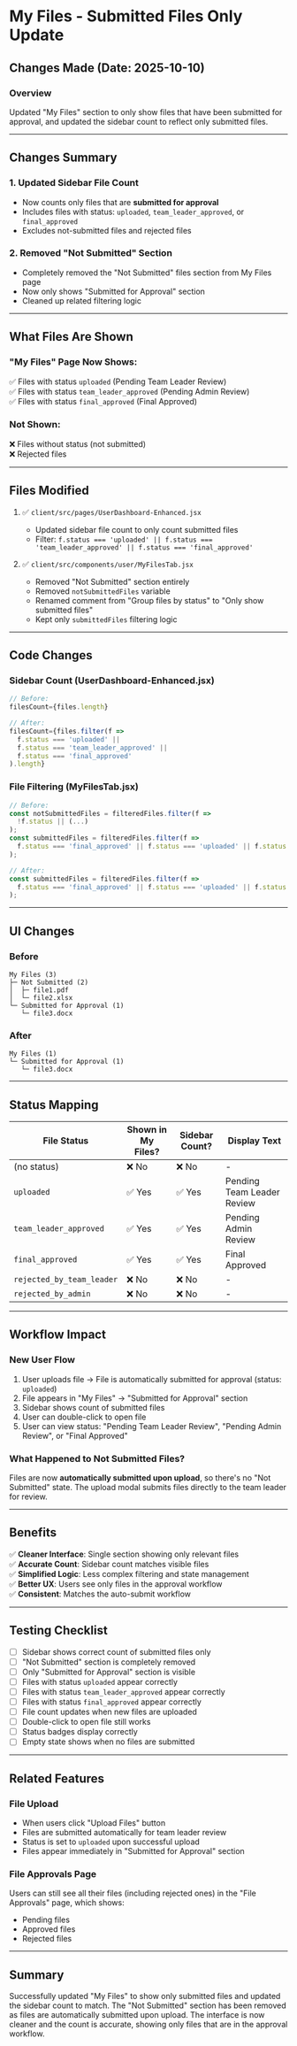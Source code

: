 # My Files - Submitted Files Only Update

## Changes Made (Date: 2025-10-10)

### Overview
Updated "My Files" section to only show files that have been submitted for approval, and updated the sidebar count to reflect only submitted files.

---

## Changes Summary

### 1. **Updated Sidebar File Count**
   - Now counts only files that are **submitted for approval**
   - Includes files with status: `uploaded`, `team_leader_approved`, or `final_approved`
   - Excludes not-submitted files and rejected files

### 2. **Removed "Not Submitted" Section**
   - Completely removed the "Not Submitted" files section from My Files page
   - Now only shows "Submitted for Approval" section
   - Cleaned up related filtering logic

---

## What Files Are Shown

### "My Files" Page Now Shows:
✅ Files with status `uploaded` (Pending Team Leader Review)  
✅ Files with status `team_leader_approved` (Pending Admin Review)  
✅ Files with status `final_approved` (Final Approved)  

### Not Shown:
❌ Files without status (not submitted)  
❌ Rejected files  

---

## Files Modified

1. ✅ `client/src/pages/UserDashboard-Enhanced.jsx`
   - Updated sidebar file count to only count submitted files
   - Filter: `f.status === 'uploaded' || f.status === 'team_leader_approved' || f.status === 'final_approved'`

2. ✅ `client/src/components/user/MyFilesTab.jsx`
   - Removed "Not Submitted" section entirely
   - Removed `notSubmittedFiles` variable
   - Renamed comment from "Group files by status" to "Only show submitted files"
   - Kept only `submittedFiles` filtering logic

---

## Code Changes

### Sidebar Count (UserDashboard-Enhanced.jsx)
```javascript
// Before:
filesCount={files.length}

// After:
filesCount={files.filter(f => 
  f.status === 'uploaded' || 
  f.status === 'team_leader_approved' || 
  f.status === 'final_approved'
).length}
```

### File Filtering (MyFilesTab.jsx)
```javascript
// Before:
const notSubmittedFiles = filteredFiles.filter(f => 
  !f.status || (...)
);
const submittedFiles = filteredFiles.filter(f => 
  f.status === 'final_approved' || f.status === 'uploaded' || f.status === 'team_leader_approved'
);

// After:
const submittedFiles = filteredFiles.filter(f => 
  f.status === 'final_approved' || f.status === 'uploaded' || f.status === 'team_leader_approved'
);
```

---

## UI Changes

### Before
```
My Files (3)
├─ Not Submitted (2)
│  ├─ file1.pdf
│  └─ file2.xlsx
└─ Submitted for Approval (1)
   └─ file3.docx
```

### After
```
My Files (1)
└─ Submitted for Approval (1)
   └─ file3.docx
```

---

## Status Mapping

| File Status | Shown in My Files? | Sidebar Count? | Display Text |
|------------|-------------------|----------------|--------------|
| (no status) | ❌ No | ❌ No | - |
| `uploaded` | ✅ Yes | ✅ Yes | Pending Team Leader Review |
| `team_leader_approved` | ✅ Yes | ✅ Yes | Pending Admin Review |
| `final_approved` | ✅ Yes | ✅ Yes | Final Approved |
| `rejected_by_team_leader` | ❌ No | ❌ No | - |
| `rejected_by_admin` | ❌ No | ❌ No | - |

---

## Workflow Impact

### New User Flow
1. User uploads file → File is automatically submitted for approval (status: `uploaded`)
2. File appears in "My Files" → "Submitted for Approval" section
3. Sidebar shows count of submitted files
4. User can double-click to open file
5. User can view status: "Pending Team Leader Review", "Pending Admin Review", or "Final Approved"

### What Happened to Not Submitted Files?
Files are now **automatically submitted upon upload**, so there's no "Not Submitted" state. The upload modal submits files directly to the team leader for review.

---

## Benefits

✅ **Cleaner Interface**: Single section showing only relevant files  
✅ **Accurate Count**: Sidebar count matches visible files  
✅ **Simplified Logic**: Less complex filtering and state management  
✅ **Better UX**: Users see only files in the approval workflow  
✅ **Consistent**: Matches the auto-submit workflow  

---

## Testing Checklist

- [ ] Sidebar shows correct count of submitted files only
- [ ] "Not Submitted" section is completely removed
- [ ] Only "Submitted for Approval" section is visible
- [ ] Files with status `uploaded` appear correctly
- [ ] Files with status `team_leader_approved` appear correctly
- [ ] Files with status `final_approved` appear correctly
- [ ] File count updates when new files are uploaded
- [ ] Double-click to open file still works
- [ ] Status badges display correctly
- [ ] Empty state shows when no files are submitted

---

## Related Features

### File Upload
- When users click "Upload Files" button
- Files are submitted automatically for team leader review
- Status is set to `uploaded` upon successful upload
- Files appear immediately in "Submitted for Approval" section

### File Approvals Page
Users can still see all their files (including rejected ones) in the "File Approvals" page, which shows:
- Pending files
- Approved files  
- Rejected files

---

## Summary

Successfully updated "My Files" to show only submitted files and updated the sidebar count to match. The "Not Submitted" section has been removed as files are automatically submitted upon upload. The interface is now cleaner and the count is accurate, showing only files that are in the approval workflow.
